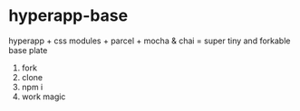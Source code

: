 # hyperapp-base
hyperapp + css modules + parcel + mocha & chai = super tiny and forkable base plate

1. fork
2. clone
3. npm i
4. work magic
